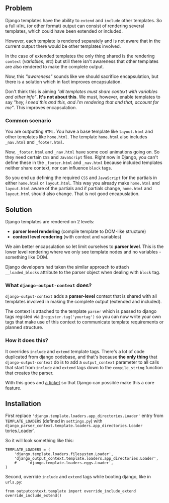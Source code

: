 ## Problem

Django templates have the ability to `extend` and `include` other templates. So a full `HTML` (or other format) output can consist of rendering several templates, which could have been extended or included.

However, each template is rendered separately and is not aware that in the current output there would be other templates involved.

In the case of extended templates the only thing shared is the rendering `context` (*variables, etc*) but still there isn't awareness that other templates are also rendered to make the complete output.

Now, this *"awareness"* sounds like we should sacrifice encapsulation, but there is a solution which in fact improves encapsulation.

Don't think this is aiming *"all templates must share context with variables and other info"*. **It's not about this**. We must, however, enable templates to say *"hey, i need this and this, and i'm rendering that and that, account for me"*. This improves encapsulation.

### Common scenario
You are outputting `HTML`. You have a base template like `layout.html` and other templates like `home.html`. The template `home.html` also includes `_nav.html` and `_footer.html`. 

Now, `_footer.html` and `_nav.html` have some cool animations going on. So they need certain `CSS` and `JavaScript` files. Right now in Django, you can't define these in the `_footer.html` and `_nav.html` because included templates neither share context, nor can influence `block` tags.

So you end up defining the required `CSS` and `JavaScript` for the partials in either `home.html` or `layout.html`. This way you already make `home.html` and `layout.html` aware of the partials and if partials change, `home.html` and `layout.html` should also change. That is not good encapuslation.

## Solution
Django templates are rendered on 2 levels:

 - **parser level rendering** (compile template to DOM-like structure)
 - **context level rendering** (with context and variables)

We aim better encapsulation so let limit ourselves to **parser level**. This is the lower level rendering where we only see template nodes and no variables - something like DOM.

Django developers had taken the similar approach to attach `__loaded_blocks` attribute to the parser object when dealing with `block` tag.

### What `django-output-context` does?
`django-output-context` adds a **parser-level** context that is shared with all templates involved in making the complete output (extended and included).

The context is attached to the template `parser` which is passed to django tags registed via `@register.tag('yourtag')` so you can now write your own tags that make use of this context to communicate template requirements or planned structure.

### How it does this?
It overrides `include` and `extend` template tags. There's a lot of code duplicated from django codebase, and that's because **the only thing** that `django-output-context` do is to add a `output_context`  parameter to all calls that start from `include` and `extend` tags down to the `compile_string` function that creates the parser.

With this goes and [a ticket](https://code.djangoproject.com/ticket/23591#ticket) so that Django can possible make this a core feature.

## Installation

First replace `'django.template.loaders.app_directories.Loader'` entry from `TEMPLATE_LOADERS` (defined in `settings.py`) with `django_parser_context.template.loaders.app_directories.Loader`
tories.Loader`.

So it will look something like this:

```
TEMPLATE_LOADERS = (
    'django.template.loaders.filesystem.Loader',
    'django_output_context.template.loaders.app_directories.Loader',
    #     'django.template.loaders.eggs.Loader',
)
```

Second, override `include` and `extend` tags while booting django, like in `urls.py`:

```
from outputcontext.template import override_include_extend
override_include_extend()
```